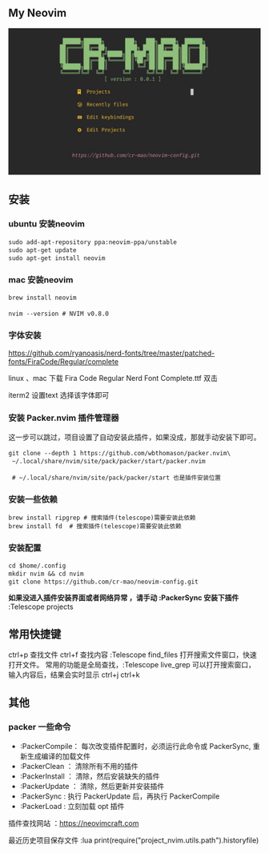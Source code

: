 ## My Neovim 

![](images/my-neovim.jpeg)

## 安装 

### ubuntu 安装neovim
```shell
sudo add-apt-repository ppa:neovim-ppa/unstable
sudo apt-get update
sudo apt-get install neovim
```
### mac 安装neovim 
```shell
brew install neovim

nvim --version # NVIM v0.8.0
```

### 字体安装
https://github.com/ryanoasis/nerd-fonts/tree/master/patched-fonts/FiraCode/Regular/complete

linux 、mac 下载 Fira Code Regular Nerd Font Complete.ttf 双击

iterm2 设置text 选择该字体即可 




### 安装 Packer.nvim 插件管理器

这一步可以跳过，项目设置了自动安装此插件，如果没成，那就手动安装下即可。

```shell
git clone --depth 1 https://github.com/wbthomason/packer.nvim\
 ~/.local/share/nvim/site/pack/packer/start/packer.nvim
 
 # ~/.local/share/nvim/site/pack/packer/start 也是插件安装位置
```


### 安装一些依赖
```shell
brew install ripgrep # 搜索插件(telescope)需要安装此依赖 
brew install fd  # 搜索插件(telescope)需要安装此依赖 
```


### 安装配置
```shell
cd $home/.config
mkdir nvim && cd nvim 
git clone https://github.com/cr-mao/neovim-config.git

```
**如果没进入插件安装界面或者网络异常 ，请手动  :PackerSync 安装下插件**
:Telescope projects




## 常用快捷键

ctrl+p  查找文件
ctrl+f  查找内容
:Telescope find_files  打开搜索文件窗口，快速打开文件。
常用的功能是全局查找，:Telescope live_grep 可以打开搜索窗口，输入内容后，结果会实时显示
ctrl+j
ctrl+k




## 其他

### packer 一些命令
- :PackerCompile： 每次改变插件配置时，必须运行此命令或 PackerSync, 重新生成编译的加载文件
- :PackerClean ： 清除所有不用的插件
- :PackerInstall ： 清除，然后安装缺失的插件
- :PackerUpdate ： 清除，然后更新并安装插件
- :PackerSync : 执行 PackerUpdate 后，再执行 PackerCompile
- :PackerLoad : 立刻加载 opt 插件


插件查找网站 ：https://neovimcraft.com


最近历史项目保存文件
:lua print(require("project_nvim.utils.path").historyfile)
